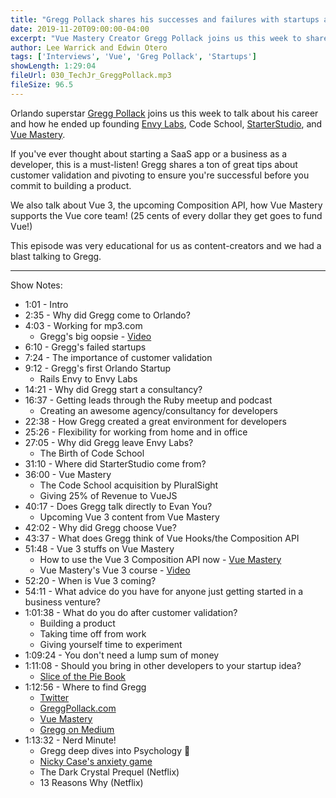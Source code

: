 ```yaml
---
title: "Gregg Pollack shares his successes and failures with startups and mastering Vue"
date: 2019-11-20T09:00:00-04:00
excerpt: "Vue Mastery Creator Gregg Pollack joins us this week to share his journey in creating multiple successful Orlando startups, as well as a sneak preview of Vue 3."
author: Lee Warrick and Edwin Otero
tags: ['Interviews', 'Vue', 'Greg Pollack', 'Startups']
showLength: 1:29:04
fileUrl: 030_TechJr_GreggPollack.mp3
fileSize: 96.5
---
```


Orlando superstar [Gregg Pollack](https://twitter.com/greggpollack) joins us this week to talk about his career and how he ended up founding [Envy Labs](https://envylabs.com/), Code School, [StarterStudio](https://www.starterstudio.org/), and [Vue Mastery](https://www.vuemastery.com/).

If you've ever thought about starting a SaaS app or a business as a developer, this is a must-listen! Gregg shares a ton of great tips about customer validation and pivoting to ensure you're successful before you commit to building a product.

We also talk about Vue 3, the upcoming Composition API, how Vue Mastery supports the Vue core team! (25 cents of every dollar they get goes to fund Vue!)

This episode was very educational for us as content-creators and we had a blast talking to Gregg.

---

Show Notes:

* 1:01 - Intro
* 2:35 - Why did Gregg come to Orlando?
* 4:03 - Working for mp3.com
  * Gregg's big oopsie - [Video](https://www.greggpollack.com/the-biggest-screw-up-of-my-career/)
* 6:10 - Gregg's failed startups
* 7:24 - The importance of customer validation
* 9:12 - Gregg's first Orlando Startup
  * Rails Envy to Envy Labs
* 14:21 - Why did Gregg start a consultancy?
* 16:37 - Getting leads through the Ruby meetup and podcast
  * Creating an awesome agency/consultancy for developers
* 22:38 - How Gregg created a great environment for developers
* 25:26 - Flexibility for working from home and in office
* 27:05 - Why did Gregg leave Envy Labs?
  * The Birth of Code School
* 31:10 - Where did StarterStudio come from?
* 36:00 - Vue Mastery
  * The Code School acquisition by PluralSight
  * Giving 25% of Revenue to VueJS
* 40:17 - Does Gregg talk directly to Evan You?
  * Upcoming Vue 3 content from Vue Mastery
* 42:02 - Why did Gregg choose Vue?
* 43:37 - What does Gregg think of Vue Hooks/the Composition API
* 51:48 - Vue 3 stuffs on Vue Mastery
  * How to use the Vue 3 Composition API now - [Vue Mastery](https://www.vuemastery.com/blog/vue-3-start-using-it-today)
  * Vue Mastery's Vue 3 course - [Video](https://www.vuemastery.com/courses/vue-3-essentials/why-the-composition-api)
* 52:20 - When is Vue 3 coming?
* 54:11 - What advice do you have for anyone just getting started in a business venture?
* 1:01:38 - What do you do after customer validation?
  * Building a product
  * Taking time off from work
  * Giving yourself time to experiment
* 1:09:24 - You don't need a lump sum of money
* 1:11:08 - Should you bring in other developers to your startup idea?
  * [Slice of the Pie Book](https://www.amazon.com/Slice-Pie-Build-Little-Business/dp/1591844584/ref=sr_1_1)
* 1:12:56 - Where to find Gregg
  * [Twitter](https://twitter.com/greggpollack)
  * [GreggPollack.com](https://greggpollack.com)
  * [Vue Mastery](https://vuemastery.com)
  * [Gregg on Medium](https://medium.com/@greggpollack)
* 1:13:32 - Nerd Minute!
  * Gregg deep dives into Psychology 🤔
  * [Nicky Case's anxiety game](https://ncase.me/anxiety)
  * The Dark Crystal Prequel (Netflix)
  * 13 Reasons Why (Netflix)